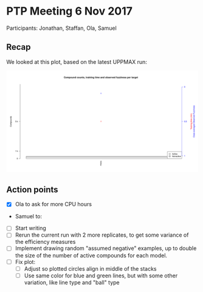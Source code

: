 # PTP Meeting 6 Nov 2017

Participants: Jonathan, Staffan, Ola, Samuel

## Recap

We looked at this plot, based on the latest UPPMAX run:

![Efficiency, Class-averaged observed fuzziness and training time over compounds counts](img/final_models_summary.sorted.tsv.plot_20171106.png)

## Action points

- [x] Ola to ask for more CPU hours
- Samuel to:
- [ ] Start writing
- [ ] Rerun the current run with 2 more replicates, to get some
  variance of the efficiency measures
- [ ] Implement drawing random "assumed negative" examples, up to
  double the size of the number of active compounds for each model.
- [ ] Fix plot:
  - [ ] Adjust so plotted circles align in middle of the stacks
  - [ ] Use same color for blue and green lines, but with some other variation,
    like line type and "ball" type
